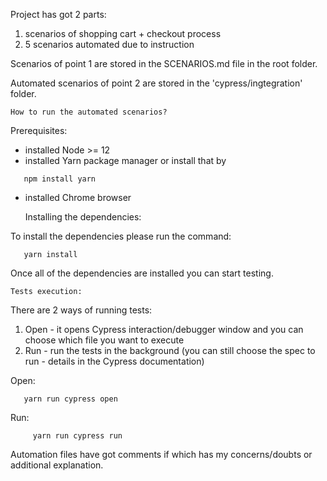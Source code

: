 Project has got 2 parts:
1. scenarios of shopping cart + checkout process
2. 5 scenarios automated due to instruction

Scenarios of point 1 are stored in the SCENARIOS.md file in the root folder.

Automated scenarios of point 2 are stored in the 'cypress/ingtegration' folder.

    How to run the automated scenarios?
    
Prerequisites:
* installed Node >= 12
* installed Yarn package manager or install that by 


`    npm install yarn
`
    
* installed Chrome browser


    Installing the dependencies:
    
To install the dependencies please run the command:

`    yarn install
`    

Once all of the dependencies are installed you can start testing.

    Tests execution:
    
There are 2 ways of running tests:
1. Open - it opens Cypress interaction/debugger window and you can choose which file you want to execute
2. Run - run the tests in the background (you can still choose the spec to run - details in the Cypress documentation)

 Open:
   
    
`    yarn run cypress open     
`

 Run:
   
`      yarn run cypress run 
`   
       
Automation files have got comments if which has my concerns/doubts or additional explanation.
